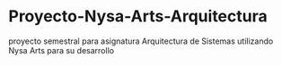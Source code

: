 # Proyecto-Nysa-Arts-Arquitectura
proyecto semestral para asignatura Arquitectura de Sistemas utilizando Nysa Arts para su desarrollo
